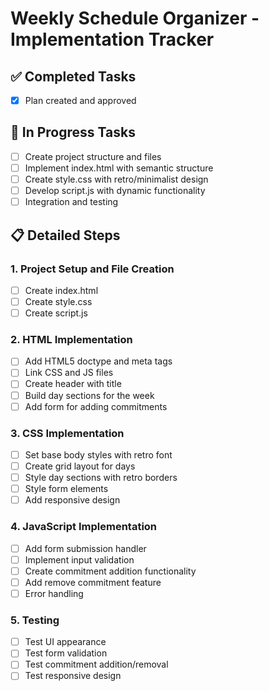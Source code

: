 # Weekly Schedule Organizer - Implementation Tracker

## ✅ Completed Tasks
- [x] Plan created and approved

## 🔄 In Progress Tasks
- [ ] Create project structure and files
- [ ] Implement index.html with semantic structure
- [ ] Create style.css with retro/minimalist design
- [ ] Develop script.js with dynamic functionality
- [ ] Integration and testing

## 📋 Detailed Steps

### 1. Project Setup and File Creation
- [ ] Create index.html
- [ ] Create style.css  
- [ ] Create script.js

### 2. HTML Implementation
- [ ] Add HTML5 doctype and meta tags
- [ ] Link CSS and JS files
- [ ] Create header with title
- [ ] Build day sections for the week
- [ ] Add form for adding commitments

### 3. CSS Implementation
- [ ] Set base body styles with retro font
- [ ] Create grid layout for days
- [ ] Style day sections with retro borders
- [ ] Style form elements
- [ ] Add responsive design

### 4. JavaScript Implementation
- [ ] Add form submission handler
- [ ] Implement input validation
- [ ] Create commitment addition functionality
- [ ] Add remove commitment feature
- [ ] Error handling

### 5. Testing
- [ ] Test UI appearance
- [ ] Test form validation
- [ ] Test commitment addition/removal
- [ ] Test responsive design
